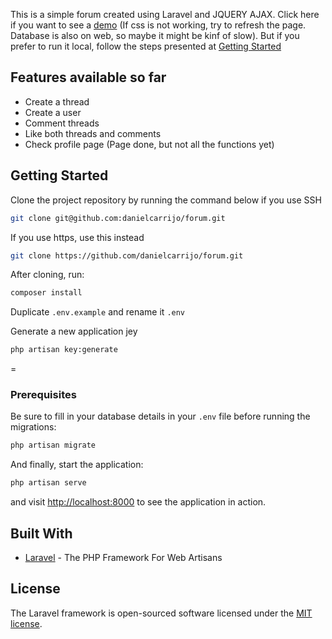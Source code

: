 This is a simple forum created using Laravel and JQUERY AJAX. Click here if you want to see a [demo]() (If css is not working, try to refresh the page. Database is also on web, so maybe it might be kinf of slow). But if you prefer to run it local, follow the steps presented at <a href="#getting-started">Getting Started </a>

## Features available so far
<ul>
    <li>Create a thread</li>
    <li>Create a user</li>
    <li>Comment threads</li>
    <li>Like both threads and comments</li>
    <li>Check profile page (Page done, but not all the functions yet)</li>
</ul>

## Getting Started
Clone the project repository by running the command below if you use SSH

```bash
git clone git@github.com:danielcarrijo/forum.git
```

If you use https, use this instead

```bash
git clone https://github.com/danielcarrijo/forum.git
```

After cloning, run:

```bash
composer install
```

Duplicate `.env.example` and rename it `.env`

Generate a new application jey

```bash
php artisan key:generate
```

=
### Prerequisites

Be sure to fill in your database details in your `.env` file before running the migrations:

```bash
php artisan migrate
```

And finally, start the application:

```bash
php artisan serve
```

and visit [http://localhost:8000](http://localhost:8000) to see the application in action.

## Built With

* [Laravel](https://laravel.com) - The PHP Framework For Web Artisans
## License

The Laravel framework is open-sourced software licensed under the [MIT license](https://opensource.org/licenses/MIT).
